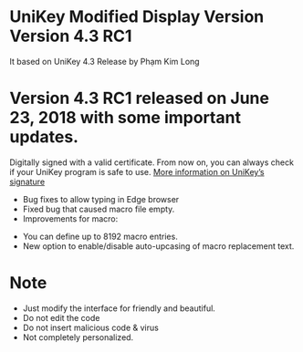 # UniKey Modified Display Version Version 4.3 RC1
It based on  UniKey 4.3 Release by Phạm Kim Long

#  Version 4.3 RC1 released on June 23, 2018 with some important updates.

Digitally signed with a valid certificate. From now on, you can always check if your UniKey program is safe to use.
<a href="https://www.unikey.org/certificate.html">More information on UniKey’s signature</a>
- Bug fixes to allow typing in Edge browser
- Fixed bug that caused macro file empty.
- Improvements for macro:
 + You can define up to 8192 macro entries.
 + New option to enable/disable auto-upcasing of macro replacement text.

# Note

- Just modify the interface for friendly and beautiful.
- Do not edit the code
- Do not insert malicious code & virus
- Not completely personalized.

